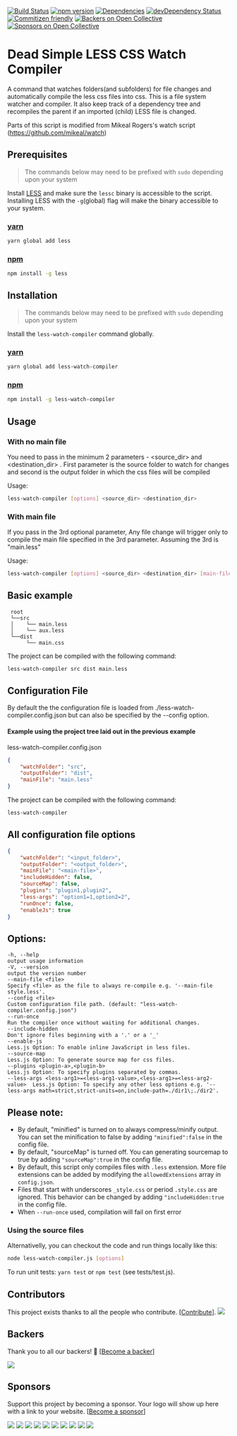 [![Build Status](https://travis-ci.org/jonycheung/deadsimple-less-watch-compiler.svg?branch=master)](https://travis-ci.org/jonycheung/deadsimple-less-watch-compiler) [![npm version](https://badge.fury.io/js/less-watch-compiler.svg)](https://badge.fury.io/js/less-watch-compiler) [![Dependencies](https://david-dm.org/jonycheung/deadsimple-less-watch-compiler.svg)](https://david-dm.org/jonycheung/less-watch-compiler) [![devDependency Status](https://david-dm.org/jonycheung/deadsimple-less-watch-compiler/dev-status.svg)](https://david-dm.org/jonycheung/less-watch-compiler#info=devDependencies) [![Commitizen friendly](https://img.shields.io/badge/commitizen-friendly-brightgreen.svg)](http://commitizen.github.io/cz-cli/) [![Backers on Open Collective](https://opencollective.com/less-watch-compiler/backers/badge.svg)](#backers) [![Sponsors on Open Collective](https://opencollective.com/less-watch-compiler/sponsors/badge.svg)](#sponsors) 

Dead Simple LESS CSS Watch Compiler
===================

A command that watches folders(and subfolders) for file changes and automatically compile the less css files into css. This is a file system watcher and compiler. It also keep track of a dependency tree and recompiles the parent if an imported (child) LESS file is changed.

Parts of this script is modified from Mikeal Rogers's watch script (https://github.com/mikeal/watch)


## Prerequisites
>The commands below may need to be prefixed with `sudo` depending upon your system

Install [LESS](http://www.lesscss.org/) and make sure the `lessc` binary is accessible to the script. Installing LESS with the `-g`(global) flag will make the binary accessible to your system.

### [yarn](https://yarnpkg.com/) 
```bash
yarn global add less
```

### [npm](https://www.npmjs.com/)
```bash
npm install -g less
```

## Installation
>The commands below may need to be prefixed with `sudo` depending upon your system

Install the `less-watch-compiler` command globally. 

### [yarn](https://yarnpkg.com/) 
```bash
yarn global add less-watch-compiler
```

### [npm](https://www.npmjs.com/) 
```bash
npm install -g less-watch-compiler
```

## Usage
### With no main file 
You need to pass in the minimum 2 parameters - <source_dir> and <destination_dir> . First parameter is the source folder to watch for changes and second is the output folder in which the css files will be compiled

Usage: 
```bash
less-watch-compiler [options] <source_dir> <destination_dir>
```

### With main file
If you pass in the 3rd optional parameter, Any file change will trigger only to compile the main file specified in the 3rd parameter.
Assuming the 3rd is "main.less" 

Usage: 
```bash
less-watch-compiler [options] <source_dir> <destination_dir> [main-file]
```

## Basic example
```		
 root 
 └──src
 │    └── main.less
 │    └── aux.less
 └──dist
      └── main.css
```

The project can be compiled with the following command:
```bash
less-watch-compiler src dist main.less
```

## Configuration File
By default the the configuration file is loaded from ./less-watch-compiler.config.json but can also be specified by the --config <file> option.

#### Example using the project tree laid out in the previous example

less-watch-compiler.config.json
```json
{
    "watchFolder": "src",
    "outputFolder": "dist",
    "mainFile": "main.less"
}
```
The project can be compiled with the following command:
```bash
less-watch-compiler
```

## All configuration file options
```json
{
    "watchFolder": "<input_folder>",   
    "outputFolder": "<output_folder>",
    "mainFile": "<main-file>",   
    "includeHidden": false,
    "sourceMap": false,
    "plugins": "plugin1,plugin2",
    "less-args": "option1=1,option2=2",
    "runOnce": false,
    "enableJs": true
}
```

## Options:

    -h, --help                                                               output usage information
    -V, --version                                                            output the version number
    --main-file <file>                                                       Specify <file> as the file to always re-compile e.g. '--main-file style.less'.
    --config <file>                                                          Custom configuration file path. (default: "less-watch-compiler.config.json")
    --run-once                                                               Run the compiler once without waiting for additional changes.
    --include-hidden                                                         Don't ignore files beginning with a '.' or a '_'
    --enable-js                                                              Less.js Option: To enable inline JavaScript in less files.
    --source-map                                                             Less.js Option: To generate source map for css files.
    --plugins <plugin-a>,<plugin-b>                                          Less.js Option: To specify plugins separated by commas.
    --less-args <less-arg1>=<less-arg1-value>,<less-arg1>=<less-arg2-value>  Less.js Option: To specify any other less options e.g. '--less-args math=strict,strict-units=on,include-path=./dir1\;./dir2'.

## Please note:
* By default, "minified" is turned on to always compress/minify output. You can set the minification to false by adding `"minified":false` in the config file.
* By default, "sourceMap" is turned off. You can generating sourcemap to true by adding `"sourceMap":true` in the config file.
* By default, this script only compiles files with `.less` extension. More file extensions can be added by modifying the `allowedExtensions` array in `config.json`.
* Files that start with underscores `_style.css` or period `.style.css` are ignored. This behavior can be changed by adding `"includeHidden:true` in the config file.
* When `--run-once` used, compilation will fail on first error

### Using the source files
Alternativelly, you can checkout the code and run things locally like this:

```bash
node less-watch-compiler.js [options]
```

To run unit tests: `yarn test` or `npm test` (see tests/test.js).


## Contributors

This project exists thanks to all the people who contribute. [[Contribute](CONTRIBUTING.md)].
<a href="https://github.com/jonycheung/deadsimple-less-watch-compiler/graphs/contributors"><img src="https://opencollective.com/less-watch-compiler/contributors.svg?width=890&button=false" /></a>


## Backers

Thank you to all our backers! 🙏 [[Become a backer](https://opencollective.com/less-watch-compiler#backer)]

<a href="https://opencollective.com/less-watch-compiler#backers" target="_blank"><img src="https://opencollective.com/less-watch-compiler/backers.svg?width=890"></a>


## Sponsors

Support this project by becoming a sponsor. Your logo will show up here with a link to your website. [[Become a sponsor](https://opencollective.com/less-watch-compiler#sponsor)]

<a href="https://opencollective.com/less-watch-compiler/sponsor/0/website" target="_blank"><img src="https://opencollective.com/less-watch-compiler/sponsor/0/avatar.svg"></a>
<a href="https://opencollective.com/less-watch-compiler/sponsor/1/website" target="_blank"><img src="https://opencollective.com/less-watch-compiler/sponsor/1/avatar.svg"></a>
<a href="https://opencollective.com/less-watch-compiler/sponsor/2/website" target="_blank"><img src="https://opencollective.com/less-watch-compiler/sponsor/2/avatar.svg"></a>
<a href="https://opencollective.com/less-watch-compiler/sponsor/3/website" target="_blank"><img src="https://opencollective.com/less-watch-compiler/sponsor/3/avatar.svg"></a>
<a href="https://opencollective.com/less-watch-compiler/sponsor/4/website" target="_blank"><img src="https://opencollective.com/less-watch-compiler/sponsor/4/avatar.svg"></a>
<a href="https://opencollective.com/less-watch-compiler/sponsor/5/website" target="_blank"><img src="https://opencollective.com/less-watch-compiler/sponsor/5/avatar.svg"></a>
<a href="https://opencollective.com/less-watch-compiler/sponsor/6/website" target="_blank"><img src="https://opencollective.com/less-watch-compiler/sponsor/6/avatar.svg"></a>
<a href="https://opencollective.com/less-watch-compiler/sponsor/7/website" target="_blank"><img src="https://opencollective.com/less-watch-compiler/sponsor/7/avatar.svg"></a>
<a href="https://opencollective.com/less-watch-compiler/sponsor/8/website" target="_blank"><img src="https://opencollective.com/less-watch-compiler/sponsor/8/avatar.svg"></a>
<a href="https://opencollective.com/less-watch-compiler/sponsor/9/website" target="_blank"><img src="https://opencollective.com/less-watch-compiler/sponsor/9/avatar.svg"></a>


